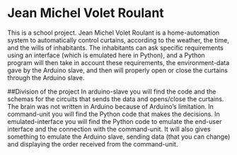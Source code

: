 # Jean Michel Volet Roulant
This is a school project.
Jean Michel Volet Roulant is a home-automation system to automatically control curtains, according to the weather, the time, and the wills of inhabitants.
The inhabitants can ask specific requirements using an interface (which is emulated here in Python), and a Python program will then take in account these requirements, the environment-data gave by the Arduino slave, and then will properly open or close the curtains through the Arduino slave.

##Division of the project
In arduino-slave you will find the code and the schemas for the circuits that sends the data and opens/close the curtains. The brain was not written in Arduino because of Arduino’s limitation.
In command-unit you will find the Python code that makes the decisions.
In emulated-interface you will find the Python code to emulate the end-user interface and the connection with the command-unit. It will also gives something to emulate the Arduino slave, sending data (that you can change) and displaying the order received from the command-unit.
